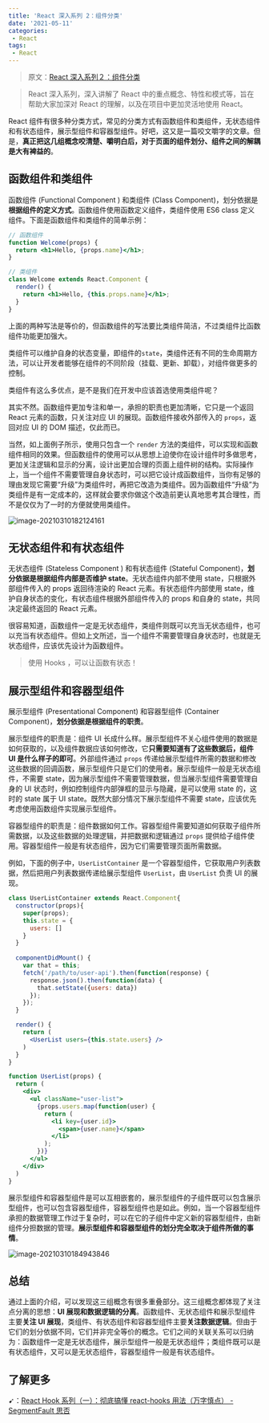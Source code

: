 ```yaml
---
title: 'React 深入系列 2：组件分类'
date: '2021-05-11'
categories:
 - React
tags:
 - React
---
```


> 原文：[React 深入系列２：组件分类](https://juejin.cn/post/6844903588431560711)

> React 深入系列，深入讲解了 React 中的重点概念、特性和模式等，旨在帮助大家加深对 React 的理解，以及在项目中更加灵活地使用 React。

React 组件有很多种分类方式，常见的分类方式有函数组件和类组件，无状态组件和有状态组件，展示型组件和容器型组件。好吧，这又是一篇咬文嚼字的文章。但是，**真正把这几组概念咬清楚、嚼明白后，对于页面的组件划分、组件之间的解耦是大有裨益的**。

## 函数组件和类组件

函数组件 (Functional Component ) 和类组件 (Class Component)，划分依据是**根据组件的定义方式**。函数组件使用函数定义组件，类组件使用 ES6 class 定义组件。下面是函数组件和类组件的简单示例：

```jsx
// 函数组件
function Welcome(props) {
  return <h1>Hello, {props.name}</h1>;
}

// 类组件
class Welcome extends React.Component {
  render() {
    return <h1>Hello, {this.props.name}</h1>;
  }
}
```

上面的两种写法是等价的，但函数组件的写法要比类组件简洁，不过类组件比函数组件功能更加强大。

类组件可以维护自身的状态变量，即组件的`state`，类组件还有不同的生命周期方法，可以让开发者能够在组件的不同阶段（挂载、更新、卸载），对组件做更多的控制。

类组件有这么多优点，是不是我们在开发中应该首选使用类组件呢？

其实不然。函数组件更加专注和单一，承担的职责也更加清晰，它只是一个返回 React 元素的函数，只关注对应 UI 的展现。函数组件接收外部传入的 `props`，返回对应 UI 的 DOM 描述，仅此而已。

当然，如上面例子所示，使用只包含一个 `render` 方法的类组件，可以实现和函数组件相同的效果。但函数组件的使用可以从思想上迫使你在设计组件时多做思考，更加关注逻辑和显示的分离，设计出更加合理的页面上组件树的结构。实际操作上，当一个组件不需要管理自身状态时，可以把它设计成函数组件，当你有足够的理由发现它需要“升级”为类组件时，再把它改造为类组件。因为函数组件“升级”为类组件是有一定成本的，这样就会要求你做这个改造前更认真地思考其合理性，而不是仅仅为了一时的方便就使用类组件。

![image-20210310182124161](https://gitee.com/ppambler/blog-images/raw/master/images/image-20210310182124161.png)

## 无状态组件和有状态组件

无状态组件 (Stateless Component ) 和有状态组件 (Stateful Component)，**划分依据是根据组件内部是否维护 state**。无状态组件内部不使用 state，只根据外部组件传入的 props 返回待渲染的 React 元素。有状态组件内部使用 state，维护自身状态的变化，有状态组件根据外部组件传入的 props 和自身的 state，共同决定最终返回的 React 元素。

很容易知道，函数组件一定是无状态组件，类组件则既可以充当无状态组件，也可以充当有状态组件。但如上文所述，当一个组件不需要管理自身状态时，也就是无状态组件，应该优先设计为函数组件。

> 使用 Hooks ，可以让函数有状态！

## 展示型组件和容器型组件

展示型组件 (Presentational Component) 和容器型组件 (Container Component)，**划分依据是根据组件的职责**。

展示型组件的职责是：组件 UI 长成什么样。展示型组件不关心组件使用的数据是如何获取的，以及组件数据应该如何修改，它**只需要知道有了这些数据后，组件 UI 是什么样子的即可**。外部组件通过 `props` 传递给展示型组件所需的数据和修改这些数据的回调函数，展示型组件只是它们的使用者。展示型组件一般是无状态组件，不需要 state，因为展示型组件不需要管理数据，但当展示型组件需要管理自身的 UI 状态时，例如控制组件内部弹框的显示与隐藏，是可以使用 state 的，这时的 state 属于 UI state。既然大部分情况下展示型组件不需要 state，应该优先考虑使用函数组件实现展示型组件。

容器型组件的职责是：组件数据如何工作。容器型组件需要知道如何获取子组件所需数据，以及这些数据的处理逻辑，并把数据和逻辑通过 `props` 提供给子组件使用。容器型组件一般是有状态组件，因为它们需要管理页面所需数据。

例如，下面的例子中，`UserListContainer` 是一个容器型组件，它获取用户列表数据，然后把用户列表数据传递给展示型组件 `UserList`，由 `UserList` 负责 UI 的展现。

```jsx
class UserListContainer extends React.Component{
  constructor(props){
    super(props);
    this.state = {
      users: []
    }
  }
  
  componentDidMount() {
    var that = this;
    fetch('/path/to/user-api').then(function(response) {
      response.json().then(function(data) {
        that.setState({users: data})
      });
    });
  }

  render() {
    return (
      <UserList users={this.state.users} />
    )
  }
}

function UserList(props) {
  return (
    <div>
      <ul className="user-list">
        {props.users.map(function(user) {
          return (
            <li key={user.id}>
              <span>{user.name}</span>
            </li>
          );
        })}
      </ul>
    </div>
  )  
}
```

展示型组件和容器型组件是可以互相嵌套的，展示型组件的子组件既可以包含展示型组件，也可以包含容器型组件，容器型组件也是如此。例如，当一个容器型组件承担的数据管理工作过于复杂时，可以在它的子组件中定义新的容器型组件，由新组件分担数据的管理。**展示型组件和容器型组件的划分完全取决于组件所做的事情**。

![image-20210310184943846](https://gitee.com/ppambler/blog-images/raw/master/images/image-20210310184943846.png)

## 总结

通过上面的介绍，可以发现这三组概念有很多重叠部分。这三组概念都体现了关注点分离的思想：**UI 展现和数据逻辑的分离**。函数组件、无状态组件和展示型组件主要**关注 UI 展现**，类组件、有状态组件和容器型组件主要**关注数据逻辑**。但由于它们的划分依据不同，它们并非完全等价的概念。它们之间的关联关系可以归纳为：函数组件一定是无状态组件，展示型组件一般是无状态组件；类组件既可以是有状态组件，又可以是无状态组件，容器型组件一般是有状态组件。

## 了解更多

➹：[React Hook 系列（一）：彻底搞懂 react-hooks 用法（万字慎点） - SegmentFault 思否](https://segmentfault.com/a/1190000021261588)